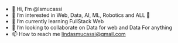 - 👋 Hi, I’m @lsmucassi
- 👀 I’m interested in Web, Data, AI, ML, Robotics and ALL 🤪
- 🌱 I’m currently learning FullStack Web
- 💞️ I’m looking to collaborate on Data for web and Data For anything
- 📫 How to reach me lindasmucassi@gmail.com

<!---
lsmucassi/lsmucassi is a ✨ special ✨ repository because its `README.md` (this file) appears on your GitHub profile.
You can click the Preview link to take a look at your changes.
--->
